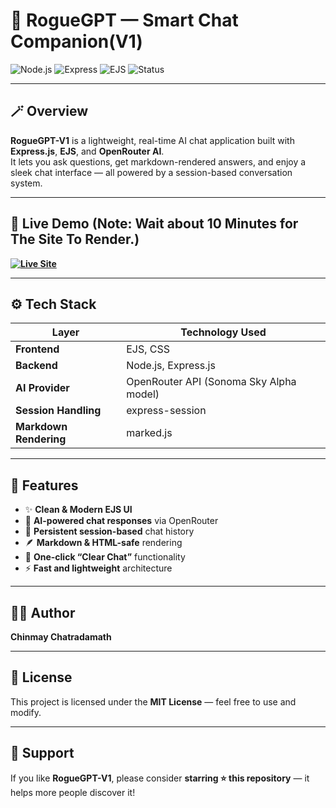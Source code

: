# 🤖 RogueGPT — Smart Chat Companion(V1)

![Node.js](https://img.shields.io/badge/Node.js-v18+-green?logo=node.js)
![Express](https://img.shields.io/badge/Express.js-Backend-black?logo=express)
![EJS](https://img.shields.io/badge/EJS-Templating-orange?logo=ejs)
![Status](https://img.shields.io/badge/Status-Live-brightgreen)


---

## 🪄 Overview
**RogueGPT-V1** is a lightweight, real-time AI chat application built with **Express.js**, **EJS**, and **OpenRouter AI**.  
It lets you ask questions, get markdown-rendered answers, and enjoy a sleek chat interface — all powered by a session-based conversation system.  

---

## 🚀 Live Demo  **(Note: Wait about 10 Minutes for The Site To Render.)**
**[![Live Site](https://img.shields.io/badge/🌐_Live_Demo-Visit_Now-blue?style=for-the-badge)](https://roguegpt-v1.onrender.com)**

---

## ⚙️ Tech Stack

| Layer | Technology Used |
|-------|------------------|
| **Frontend** | EJS, CSS |
| **Backend** | Node.js, Express.js |
| **AI Provider** | OpenRouter API (Sonoma Sky Alpha model) |
| **Session Handling** | express-session |
| **Markdown Rendering** | marked.js |

---

## 🧩 Features

- ✨ **Clean & Modern EJS UI**
- 🧠 **AI-powered chat responses** via OpenRouter
- 💬 **Persistent session-based** chat history
- 🪶 **Markdown & HTML-safe** rendering
- 🚫 **One-click “Clear Chat”** functionality
- ⚡ **Fast and lightweight** architecture

---

## 👨‍💻 Author

**Chinmay Chatradamath**  

---

## 📜 License

This project is licensed under the **MIT License** — feel free to use and modify.

---

## 🌟 Support

If you like **RogueGPT-V1**, please consider **starring ⭐ this repository** — it helps more people discover it!

